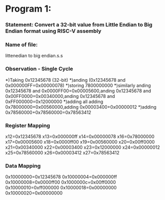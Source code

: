 # Program 1: 
### Statement: Convert a 32-bit value from Little Endian to Big Endian format using RISC-V assembly

### Name of file:
littenedian to big endian.s.s

### Observation - Single Cycle
*)Taking 0x12345678 (32-bit)
*)anding (0x12345678 and 0x000000FF=0x00000078)
*)storing 7800000000
*)similarly anding 0x12345678 and 0x0000FF00=0x00005600,anding 0x12345678 and 0x00FF0000=0x00340000,anding 0x12345678 and 0xFF000000=0x12000000
*)adding all adding 0x78000000+0x00560000,adding 0x00003400+0x00000012
*)adding  0x78560000+0x78560000=0x78563412


### Register Mapping
x12=0x12345678
x13=0x000000ff
x14=0x00000078
x16=0x78000000
x17=0x00005600
x18=0x0000ff00
x19=0x00560000
x20=0x00ff0000
x21=0x00340000
x22=0x00003400
x23=0x12000000
x24=0x00000012
x25=0x78560000
x26=0x00003412
x27=0x78563412


### Data Mapping
0x10000000=0x12345678
0x10000004=0x000000ff
0x10000008=0x0000ff00
0x1000000c=0x00ff0000
0x10000010=0xff000000
0x10000018=0x00000000
0x10000020=0x00000000

